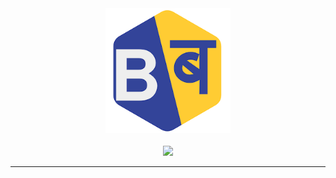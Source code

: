 <div align="center">
<img height="200px" width="200px" src="./static/favicon.png" />
<br />
<br />
<a href="https://barabariproject.org">
<img src="https://img.shields.io/github/repo-size/Barabari-Project/Barabari-Project?color=%23fc3&style=for-the-badge&label=The+Barabari+Project" />
</a>

<hr/>
</div>